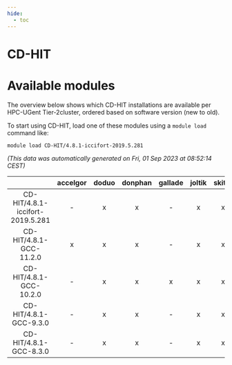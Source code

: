 ```yaml
---
hide:
  - toc
---
```


CD-HIT
======

# Available modules


The overview below shows which CD-HIT installations are available per HPC-UGent Tier-2cluster, ordered based on software version (new to old).

To start using CD-HIT, load one of these modules using a `module load` command like:

```shell
module load CD-HIT/4.8.1-iccifort-2019.5.281
```

*(This data was automatically generated on Fri, 01 Sep 2023 at 08:52:14 CEST)*  

| |accelgor|doduo|donphan|gallade|joltik|skitty|swalot|victini|
| :---: | :---: | :---: | :---: | :---: | :---: | :---: | :---: | :---: |
|CD-HIT/4.8.1-iccifort-2019.5.281|-|x|x|-|x|x|-|x|
|CD-HIT/4.8.1-GCC-11.2.0|x|x|x|-|x|x|x|x|
|CD-HIT/4.8.1-GCC-10.2.0|-|x|x|x|x|x|x|x|
|CD-HIT/4.8.1-GCC-9.3.0|-|x|x|-|x|x|x|x|
|CD-HIT/4.8.1-GCC-8.3.0|-|x|x|-|x|x|x|x|
